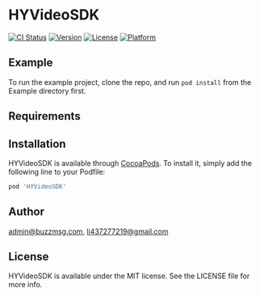 # HYVideoSDK

[![CI Status](https://img.shields.io/travis/admin@buzzmsg.com/HYVideoSDK.svg?style=flat)](https://travis-ci.org/admin@buzzmsg.com/HYVideoSDK)
[![Version](https://img.shields.io/cocoapods/v/HYVideoSDK.svg?style=flat)](https://cocoapods.org/pods/HYVideoSDK)
[![License](https://img.shields.io/cocoapods/l/HYVideoSDK.svg?style=flat)](https://cocoapods.org/pods/HYVideoSDK)
[![Platform](https://img.shields.io/cocoapods/p/HYVideoSDK.svg?style=flat)](https://cocoapods.org/pods/HYVideoSDK)

## Example

To run the example project, clone the repo, and run `pod install` from the Example directory first.

## Requirements

## Installation

HYVideoSDK is available through [CocoaPods](https://cocoapods.org). To install
it, simply add the following line to your Podfile:

```ruby
pod 'HYVideoSDK'
```

## Author

admin@buzzmsg.com, li437277219@gmail.com

## License

HYVideoSDK is available under the MIT license. See the LICENSE file for more info.
